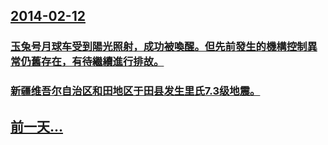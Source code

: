 ## [2014-02-12](/zh/news/2014/02/12/index.md)

### [玉兔号月球车受到陽光照射，成功被喚醒。但先前發生的機構控制異常仍舊存在，有待繼續進行排故。 ](/zh/news/2014/02/12/玉兔号月球车受到陽光照射-成功被喚醒-但先前發生的機構控制異常仍舊存在-有待繼續進行排故.md)
### [新疆维吾尔自治区和田地区于田县发生里氏7.3级地震。](/zh/news/2014/02/12/新疆维吾尔自治区和田地区于田县发生里氏73级地震.md)
## [前一天...](/zh/news/2014/02/11/index.md)

